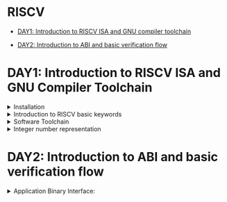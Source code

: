 # RISCV

- [DAY1: Introduction to RISCV ISA and GNU compiler toolchain](#DAY1--Introduction-to-RISCV-ISA-and-GNU-compiler-toolchain)
  
- [DAY2: Introduction to ABI and basic verification flow](#DAY2--Introduction-to-ABI-and-basic-verification-flow)

# DAY1: Introduction to RISCV ISA and GNU Compiler Toolchain
<details>
  <summary>Installation</summary>
  1. Ensure that your device has at least 100GB of free space on any drive.

2. Download the vsdsquadron VDI from the following link: [vsdsquadron.vdi](https://forgefunder.com/~kunal/vsdsquadron.vdi).

3. Download VirtualBox from the official website: [VirtualBox Downloads](https://www.virtualbox.org/wiki/Downloads).

4. Create a new virtual machine:
   - Type: LINUX
   - Version: Ubuntu 18.04 (64-bit)
   - Memory: 4096MB for base memory
   - Processors: 4

5. Create a virtual hard disk:
   - Choose "Use an existing virtual hard disk file."
   - Click on the folder icon to browse to the location of the downloaded VDI file on your Windows computer.

6. Finish the setup process.

7. Start the virtual machine by clicking on the start arrow.
<img width="682" src="https://github.com/Tanmay315/somaiya-riscv/blob/main/Screenshot%202023-12-30%20122419.png">
</details>
<details>
  <summary>
     Introduction to RISCV basic keywords
  </summary>


 Introduction 

  
In introduction we will see course overview of our course i.e.

Firstly, a C/C++/Java program can be converted to an assembly language in riscv architecture and then it is converted to a bit stems of zeros and once which is then given to the hardware to process the given program which can be seen in the image given below. 

<img width="682" src="https://github.com/Tanmay315/somaiya-riscv/blob/main/Screenshot%202024-01-03%20110512.png">

From apps to hardware:



As we have seen in the above section that how an C program is converted to assembly language and given to the hardware, now we will see this same thing with an example of an application software.

<img width="682" src="https://github.com/Tanmay315/somaiya-riscv/blob/main/Screenshot%202024-01-03%20111124.png">

 Description of course contents:

In this course we will see the whole riscv architecture and all the instructions which are included in this architecture.
1. Pseudo Instructions
2. Base  integer instructions(RV4I)
3. Multiply extension(RV64M)
4. Single and double precision floating point extension(RV64F and RV64D)
5. Application binary interface(ABI)
6. Memory allocation and stack pointer.



</details>

<details>
  <summary>
    Software Toolchain
  </summary>

  C program to compute sum from 1 to n:

```
#include <stdio.h>
int main()
{
int n=5, y=0, i;

for (i=0; i<=n; i++)
{
  y = y + i;
}
printf("Required sum is: ", y);
return 0;
}

```

On executing the above program we get our desired output.
<img width="682" src="https://github.com/Tanmay315/somaiya-riscv/blob/main/Screenshot%202024-01-03%20113314.png">



In the above case we have compiled the program using Windows compiler, now we will compile the above program using riscv compiler and see what we get as a result.To get the result of riscv compiler we will use the following instructions in the same order as given below in the terminal. 

1. riscv64-unknown-elf-gcc -o1 mabi=lp64 -march=rv64i -o sum1ton.o sum1ton.c
2. ls -ltr sum1ton.o
3. riscv64-unknown-elf-objdump -d sum1ton.o
4. riscv64-unknown-elf-objdump -d sum1ton.o | less
5. /main
6. Press n

<img width="682" src="https://github.com/Tanmay315/somaiya-riscv/blob/main/Screenshot%202024-01-03%20122247.png">


If we were try to figure out number of instructions, it turns out to be

(101b0 - 10184) / 4 = 15 instructions


</details>

<details>
  <summary>Integer number representation
</summary>

  64-bit Number System for Unsigned Numbers

While converting the Assembly language instructions to bid streams of zeros and ones if we encounter a human understandable number like a decimal value so it is also converted to 0/1 bit stream.

8 bit = Byte
4 Bytes = Word
2 Word or 8 Byte = Double word

Total Number of patterns that can be represented:
For 2 bit:
Total Patterns = 2*2
For 3 bit:
Total Patterns = 2*2*2

Following is the way to convert bit stream to decimal value:

<img width="682" src="https://github.com/Tanmay315/somaiya-riscv/blob/main/Screenshot%202024-01-03%20125647.png"> 
Following are some important points to be remembered:

<img width="682" src="https://github.com/Tanmay315/somaiya-riscv/blob/main/Screenshot%202024-01-03%20125826.png"> 

64-bit Number System for Signed Numbers:

When we have a negative number in signed numbers of 64 bit number system so for that we will use two's complement method to get the corresponding bitstream of zeros and ones.

To find the negative number: We do so through 2's complement method
- Find binary equivalent of given number
- Find 1's complement(invert individual bits)
- Then we add 1 to the LSB of the bit sequence to get result

<img width="482" src="https://th.bing.com/th?id=OIP.Tl9nfwRGllFo28mQzoYdGQAAAA&w=299&h=157&c=8&rs=1&qlt=90&o=6&pid=3.1&rm=2">  

Here are some important points that we need to remember before moving towards the labs,

<img src="https://github.com/Tanmay315/somaiya-riscv/blob/main/Screenshot%202024-01-03%20130614.png" width="682">

Lab for Signed and Unsigned Numbers:

Code to find the highest unsigned number in 64 bit:

```
#include<stdio.h>
#include<math.h>
int main(){
unsigned long long int max=(unsigned long long int)(pow(2,64)-1);
 printf(“Highest number represented by unsigned long long int is %llu\n”,max);
return 0;
}
```

Following is the output of the above program:

<img src="https://github.com/Tanmay315/somaiya-riscv/blob/main/Screenshot%202024-01-03%20132101.png" width="682">

</details>

# DAY2: Introduction to ABI and basic verification flow
<details>
  <summary>Application Binary Interface:
</summary>


Introduction to ABI:

- ABI is an interface through which users can directly access the registers of the 
  riscv architecture registors through system golf.
- In Riscv architecture we have a total 32 registers.
- The weight of the register is defined by XLEN i.e.
  For RV32, XLEN is 32 bit
  For RV64, XLEN is 64 bit

Memory allocations for Double words:

Let's take XLEN as 64 bit as for RV64

<img width="682" src="https://github.com/Tanmay315/somaiya-riscv/blob/main/Screenshot%202024-01-03%20150724.png"> 

- RISCV belongs to “Little-endian” memory addressing system.
- Address of first double word is m[0]
Address of second double word is m[8]
Address of third double word is m[16]

Load,add and Store instructions with examples:

<img width="682" src="https://github.com/Tanmay315/somaiya-riscv/blob/main/Screenshot%202024-01-03%20152647.png"> 

- All the instructions in 64 bit or 32 bit RV are 32 bit that is all the instructions will have only 32 bit space.
- Command to load a double word stored at 16 to 23 memory location to x8 register is, ld x8,16(x23);
here ‘ld’ is load double word, ‘x8’ is destination register rd, 16 is the offset ‘imm’ and ‘x23’ is the source register rs1.


<img src="https://github.com/Tanmay315/somaiya-riscv/blob/main/Screenshot%202024-01-03%20153156.png" width="682"> 

 - Command to add the contents of two register and store it  to a third register is given as, add x8,x24,x8;
 where add is the addition of double word, x8 is the destination register rd, x24 is the source register rs 1 and x8 is the source register rs2.
<img src="https://github.com/Tanmay315/somaiya-riscv/blob/main/Screenshot%202024-01-03%20153622.png" width="682"> 


- Command to store the data of one register to another register is given as, sd x8, (x23);
Where sd is store doubleword, x8 is data register rs2,8 is offset ‘imm’ and x23 is the source register rs1.


<img src="https://github.com/Tanmay315/somaiya-riscv/blob/main/Screenshot%202024-01-03%20154001.png" width="682"> 

- Here in the above example load instruction is the ‘I type’ instruction, add instruction is the ‘R type’ instruction and Store instruction is the ‘S type’ instruction.
- All the registers present in the different instructions like rs1, rd, rs2 have only 5 bits to represent, so total number of registers equals to 2 to the power 5 which is nothing but 32 registers that that's why we have only 32 registers in riscv architecture.


<img src="https://github.com/Tanmay315/somaiya-riscv/blob/main/Screenshot%202024-01-03%20154600.png" width="682"> 

</details>


